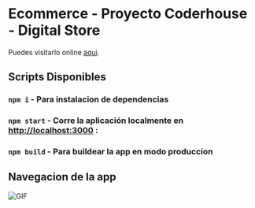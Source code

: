 # Ecommerce - Proyecto Coderhouse - Digital Store

Puedes visitarlo online [aqui](https://aallvi.github.io/digitalstorecl/).

## Scripts Disponibles


### `npm i` - Para instalacion de dependencias


### `npm start` - Corre la aplicación localmente en [http://localhost:3000](http://localhost:3000) :



### `npm build` - Para buildear la app en modo produccion



## Navegacion de la app 
![GIF](/DigitalStorecoder.gif "Navegacion")